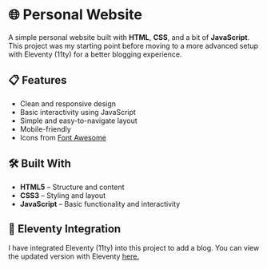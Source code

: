 # 🌐 Personal Website

A simple personal website built with **HTML**, **CSS**, and a bit of **JavaScript**. This project was my starting point before moving to a more advanced setup with Eleventy (11ty) for a better blogging experience.

## 📋 Features

- Clean and responsive design  
- Basic interactivity using JavaScript  
- Simple and easy-to-navigate layout  
- Mobile-friendly
- Icons from [Font Awesome](https://www.fontawesome.com)

## 🛠️ Built With

- **HTML5** – Structure and content  
- **CSS3** – Styling and layout  
- **JavaScript** – Basic functionality and interactivity  

## 📝 Eleventy Integration
I have integrated Eleventy (11ty) into this project to add a blog. You can view the updated version with Eleventy [here.](https://github.com/maroofmedia/maroof-website-cms)
